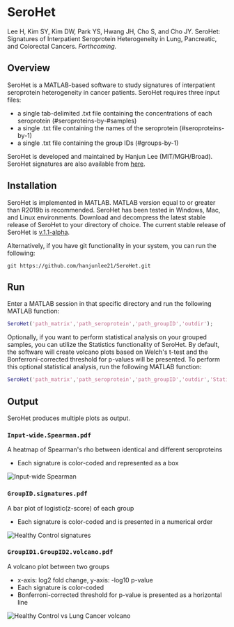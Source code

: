 # SeroHet
Lee H, Kim SY, Kim DW, Park YS, Hwang JH, Cho S, and Cho JY. SeroHet: Signatures of Interpatient Seroprotein Heterogeneity in Lung, Pancreatic, and Colorectal Cancers. _Forthcoming._
## Overview
SeroHet is a MATLAB-based software to study signatures of interpatient seroprotein heterogeneity in cancer patients. SeroHet requires three input files:
* a single tab-delimited .txt file containing the concentrations of each seroprotein (#seroproteins-by-#samples)
* a single .txt file containing the names of the seroprotein (#seroproteins-by-1)
* a single .txt file containing the group IDs (#groups-by-1)

SeroHet is developed and maintained by Hanjun Lee (MIT/MGH/Broad). SeroHet signatures are also available from [here](https://hanjun.group/wp-content/uploads/2021/05/SeroHet.v.1.0.classification.txt). 
## Installation
SeroHet is implemented in MATLAB. MATLAB version equal to or greater than R2019b is recommended. SeroHet has been tested in Windows, Mac, and Linux environments.
Download and decompress the latest stable release of SeroHet to your directory of choice. The current stable release of SeroHet is [v.1.1-alpha](https://github.com/hanjunlee21/SeroHet/releases/tag/v.1.1-alpha).

Alternatively, if you have git functionality in your system, you can run the following:
```git
git https://github.com/hanjunlee21/SeroHet.git
```

## Run
Enter a MATLAB session in that specific directory and run the following MATLAB function:

```matlab
SeroHet('path_matrix','path_seroprotein','path_groupID','outdir');
```

Optionally, if you want to perform statistical analysis on your grouped samples, you can utilize the Statistics functionality of SeroHet. By default, the software will create volcano plots based on Welch's t-test and the Bonferroni-corrected threshold for p-values will be presented. To perform this optional statistical analysis, run the following MATLAB function:

```matlab
SeroHet('path_matrix','path_seroprotein','path_groupID','outdir','Statistics','on');
```

## Output
SeroHet produces multiple plots as output.
### `Input-wide.Spearman.pdf`
A heatmap of Spearman's rho between identical and different seroproteins
* Each signature is color-coded and represented as a box

![Input-wide Spearman](https://user-images.githubusercontent.com/67846757/118358363-6ca7a480-b54c-11eb-9523-d6fc834dbe3f.jpg)

### `GroupID.signatures.pdf`
A bar plot of logistic(z-score) of each group
* Each signature is color-coded and is presented in a numerical order

![Healthy Control signatures](https://user-images.githubusercontent.com/67846757/118358446-c8722d80-b54c-11eb-9d11-ac0dad6cbf06.jpg)

### `GroupID1.GroupID2.volcano.pdf`
A volcano plot between two groups
* x-axis: log2 fold change, y-axis: -log10 p-value
* Each signature is color-coded
* Bonferroni-corrected threshold for p-value is presented as a horizontal line

![Healthy Control vs Lung Cancer volcano](https://user-images.githubusercontent.com/67846757/118358498-125b1380-b54d-11eb-8fb1-35cea50afc59.jpg)
